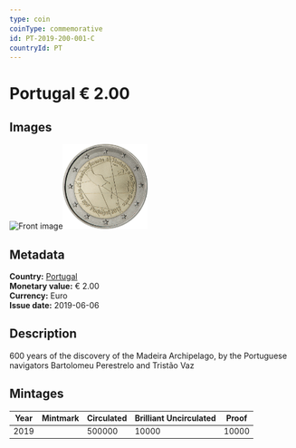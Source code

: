 ```yaml
---
type: coin
coinType: commemorative
id: PT-2019-200-001-C
countryId: PT
---
```


# Portugal € 2.00

## Images

<img src="../../Images/common-2007-200.webp" height="150" alt="Front image"><img src="Images/PT-2019-200-001.webp" height="150" alt="Back image">

## Metadata

**Country:** [Portugal](../../Countries/Portugal/index.md)\
**Monetary value:** € 2.00\
**Currency:** Euro\
**Issue date:** 2019-06-06

## Description

600 years of the discovery of the Madeira Archipelago, by the Portuguese navigators Bartolomeu Perestrelo and Tristão Vaz

## Mintages

| Year | Mintmark | Circulated | Brilliant Uncirculated | Proof |
| ---- | -------- | ---------- | ---------------------- | ----- |
| 2019 |          | 500000     | 10000                  | 10000 |

